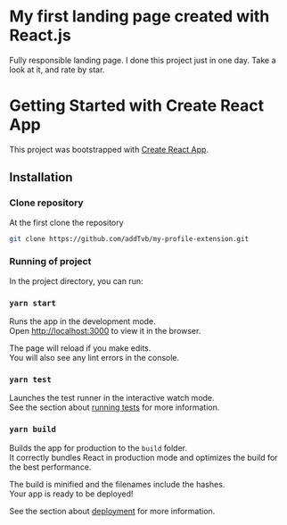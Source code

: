 # My first landing page created with React.js

Fully responsible landing page. I done this project just in one day. Take a look at it, and rate by star.

# Getting Started with Create React App

This project was bootstrapped with [Create React App](https://github.com/facebook/create-react-app).

## Installation

### Clone repository

At the first clone the repository

```bash
git clone https://github.com/addTvb/my-profile-extension.git
```

### Running of project

In the project directory, you can run:

### `yarn start`

Runs the app in the development mode.\
Open [http://localhost:3000](http://localhost:3000) to view it in the browser.

The page will reload if you make edits.\
You will also see any lint errors in the console.

### `yarn test`

Launches the test runner in the interactive watch mode.\
See the section about [running tests](https://facebook.github.io/create-react-app/docs/running-tests) for more information.

### `yarn build`

Builds the app for production to the `build` folder.\
It correctly bundles React in production mode and optimizes the build for the best performance.

The build is minified and the filenames include the hashes.\
Your app is ready to be deployed!

See the section about [deployment](https://facebook.github.io/create-react-app/docs/deployment) for more information.
